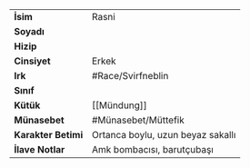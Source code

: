 |  |  |
|---|---|
| **İsim** | Rasni|
| **Soyadı** | |
| **Hizip** | |
| **Cinsiyet** | Erkek|
| **Irk** | #Race/Svirfneblin|
| **Sınıf** | |
| **Kütük** | [[Mündung]]|
| **Münasebet** | #Münasebet/Müttefik|
| **Karakter Betimi** | Ortanca boylu, uzun beyaz sakallı|
| **İlave Notlar** | Amk bombacısı, barutçubaşı|
